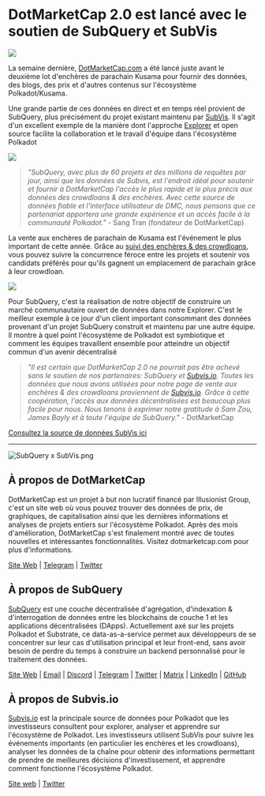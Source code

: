 # DotMarketCap 2.0 est lancé avec le soutien de SubQuery et SubVis

![](https://cdn-images-1.medium.com/max/1600/1*fIxEXupCMUaaMsWQbA7zFQ.gif)

La semaine dernière, [DotMarketCap.com](https://dotmarketcap.com/) a été lancé juste avant le deuxième lot d'enchères de parachain Kusama pour fournir des données, des blogs, des prix et d'autres contenus sur l'écosystème Polkadot/Kusama.

Une grande partie de ces données en direct et en temps réel provient de SubQuery, plus précisément du projet existant maintenu par [SubVis](https://explorer.subquery.network/subquery/subvis-io/kusama-auction). Il s'agit d'un excellent exemple de la manière dont l'approche [Explorer](https://explorer.subquery.network/) et open source facilite la collaboration et le travail d'équipe dans l'écosystème Polkadot

![](https://cdn-images-1.medium.com/max/1600/1*-UL84MrIB3TtZBkDPwLMmw.png)

> *"SubQuery, avec plus de 60 projets et des millions de requêtes par jour, ainsi que les données de Subvis, est l'endroit idéal pour soutenir et fournir à DotMarketCap l'accès le plus rapide et le plus précis aux données des crowdloans & des enchères. Avec cette source de données fiable et l'interface utilisateur de DMC, nous pensons que ce partenariat apportera une grande expérience et un accès facile à la communauté Polkadot."* - Sang Tran (fondateur de DotMarketCap)

La vente aux enchères de parachain de Kusama est l'événement le plus important de cette année. Grâce au [suivi des enchères & des crowdloans](https://dotmarketcap.com/auction), vous pouvez suivre la concurrence féroce entre les projets et soutenir vos candidats préférés pour qu'ils gagnent un emplacement de parachain grâce à leur crowdloan.

![](https://cdn-images-1.medium.com/max/1600/1*n_y-1CUv1BcU2bzCs15djA.png)

Pour SubQuery, c'est la réalisation de notre objectif de construire un marché communautaire ouvert de données dans notre Explorer. C'est le meilleur exemple à ce jour d'un client important consommant des données provenant d'un projet SubQuery construit et maintenu par une autre équipe. Il montre à quel point l'écosystème de Polkadot est symbiotique et comment les équipes travaillent ensemble pour atteindre un objectif commun d'un avenir décentralisé

> *"Il est certain que DotMarketCap 2.0 ne pourrait pas être achevé sans le soutien de nos partenaires: SubQuery et [Subvis.io](http://subvis.io/). Toutes les données que nous avons utilisées pour notre page de vente aux enchères & des crowdloans proviennent de [Subvis.io](http://subvis.io/). Grâce à cette coopération, l'accès aux données décentralisées est beaucoup plus facile pour nous. Nous tenons à exprimer notre gratitude à Sam Zou, James Bayly et à toute l'équipe de SubQuery."* - DotMarketCap

[Consultez la source de données SubVis ici](https://explorer.subquery.network/subquery/subvis-io/kusama-auction)

---

![SubQuery x SubVis.png](https://cdn-images-1.medium.com/max/1600/1*ZOtmJdlgr-5H4BAt2gVKLw.png)

## **À propos de DotMarketCap**

DotMarketCap est un projet à but non lucratif financé par Illusionist Group, c'est un site web où vous pouvez trouver des données de prix, de graphiques, de capitalisation ainsi que les dernières informations et analyses de projets entiers sur l'écosystème Polkadot. Après des mois d'amélioration, DotMarketCap s'est finalement montré avec de toutes nouvelles et intéressantes fonctionnalités. Visitez dotmarketcap.com pour plus d'informations.

[Site Web](http://dotmarketcap.com/) | [Telegram](https://t.me/DotMarketCap_ANN) | [Twitter](https://twitter.com/DotMarketCap?ref_src=twsrc%5Egoogle%7Ctwcamp%5Eserp%7Ctwgr%5Eauthor)

## **À propos de SubQuery**

[SubQuery](https://subquery.network/) est une couche décentralisée d'agrégation, d'indexation & d'interrogation de données entre les blockchains de couche 1 et les applications décentralisées (DApps). Actuellement axé sur les projets Polkadot et Substrate, ce data-as-a-service permet aux développeurs de se concentrer sur leur cas d'utilisation principal et leur front-end, sans avoir besoin de perdre du temps à construire un backend personnalisé pour le traitement des données.

[Site Web](https://subquery.network/) | [Email](mailto:hello@subquery.network) | [Discord](https://discord.com/invite/78zg8aBSMG) | [Telegram](https://t.me/subquerynetwork) | [Twitter](https://twitter.com/subquerynetwork) | [Matrix](https://matrix.to/#/#subquery:matrix.org) | [LinkedIn](https://www.linkedin.com/company/subquery) | [GitHub](https://github.com/subquery)

## **À propos de Subvis.io**

[Subvis.io](https://dotmarketcap.com/blog-detail/541/Subvis.io) est la principale source de données pour Polkadot que les investisseurs consultent pour explorer, analyser et apprendre sur l'écosystème de Polkadot. Les investisseurs utilisent SubVis pour suivre les événements importants (en particulier les enchères et les crowdloans), analyser les données de la chaîne pour obtenir des informations permettant de prendre de meilleures décisions d'investissement, et apprendre comment fonctionne l'écosystème Polkadot.

[Site web](https://www.subvis.io/) | [Twitter](https://twitter.com/subvisioapp)
